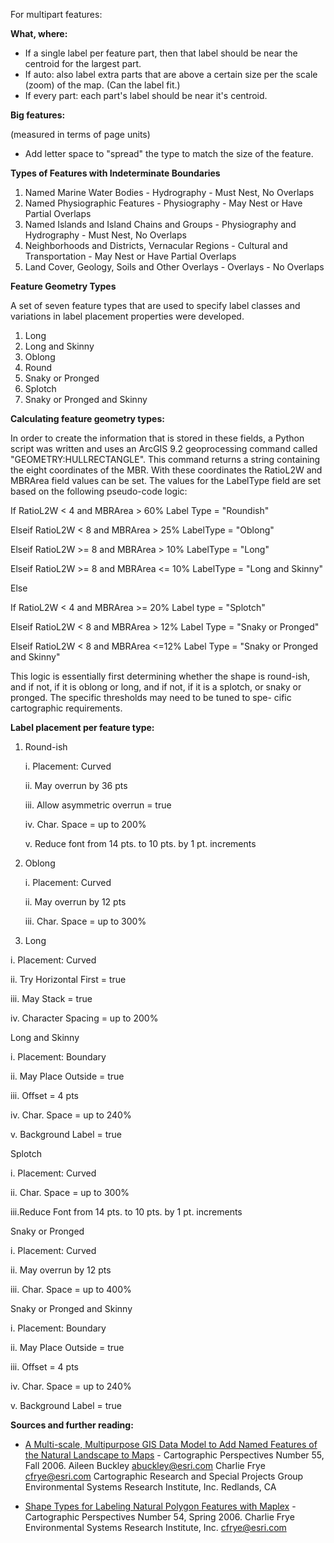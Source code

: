 For multipart features:

**What, where:**

* If a single label per feature part, then that label should be near the centroid for the largest part.
* If auto: also label extra parts that are above a certain size per the scale (zoom) of the map. (Can the label fit.)
* If every part: each part's label should be near it's centroid.

**Big features:**

(measured in terms of page units)

* Add letter space to "spread" the type to match the size of the feature.

**Types of Features with Indeterminate Boundaries**

1. Named Marine Water Bodies - Hydrography - Must Nest, No Overlaps
2. Named Physiographic Features - Physiography - May Nest or Have Partial Overlaps
3. Named Islands and Island Chains and Groups - Physiography and Hydrography - Must Nest, No Overlaps
4. Neighborhoods and Districts, Vernacular Regions - Cultural and Transportation - May Nest or Have Partial Overlaps
5. Land Cover, Geology, Soils and Other Overlays - Overlays - No Overlaps

**Feature Geometry Types**

A set of seven feature types that are used to specify label classes and variations in label placement properties were developed. 

1. Long 
2. Long and Skinny 
3. Oblong 
4. Round
5. Snaky or Pronged 
6. Splotch 
7. Snaky or Pronged and Skinny

**Calculating feature geometry types:**

In order to create the information that is stored in these fields, a Python script was written and uses an ArcGIS 9.2 geoprocessing command called "GEOMETRY:HULLRECTANGLE". This command returns a string containing the eight coordinates of the MBR. With these coordinates the RatioL2W and MBRArea field values can be set. The values for the LabelType field are set based on the following pseudo-code logic:

If RatioL2W < 4 and MBRArea > 60% Label Type = "Roundish"

Elseif RatioL2W < 8 and MBRArea > 25% LabelType = "Oblong"

Elseif RatioL2W >= 8 and MBRArea > 10% LabelType = "Long"

Elseif RatioL2W >= 8 and MBRArea <= 10% LabelType = "Long and Skinny"

Else 

  If RatioL2W < 4 and MBRArea >= 20% Label type = "Splotch" 

  Elseif RatioL2W < 8 and MBRArea > 12% Label Type = "Snaky or Pronged" 

  Elseif RatioL2W < 8 and MBRArea <=12% Label Type = "Snaky or Pronged and Skinny"


This logic is essentially first determining whether the shape is round-ish, and if not, if it is oblong or long, and if not, if it is a splotch, or snaky or pronged. The specific thresholds may need to be tuned to spe- cific cartographic requirements.

**Label placement per feature type:**

1. Round-ish
	
	i.	Placement: Curved

	ii.	May overrun by 36 pts 

	iii.	Allow asymmetric overrun = true

	iv.	Char. Space = up to 200% 

	v.	Reduce font from 14 pts. to 10 pts. by 1 pt. increments 

2. Oblong 

	i. Placement: Curved 

	ii. May overrun by 12 pts 

	iii. Char. Space = up to 300%

3. Long

i. Placement: Curved 

ii. Try Horizontal First = true 

iii. May Stack = true 

iv. Character Spacing = up to 200%


Long and Skinny


i. Placement: Boundary 

ii. May Place Outside = true 

iii. Offset = 4 pts 

iv. Char. Space = up to 240% 

v. Background Label = true


Splotch


i. Placement: Curved 

ii. Char. Space = up to 300% 

iii.Reduce Font from 14 pts. to 10 pts. by 1 pt. increments

Snaky or Pronged


i. Placement: Curved 

ii. May overrun by 12 pts 

iii. Char. Space = up to 400%


Snaky or Pronged and Skinny

i.	Placement: Boundary


ii.	May Place Outside = true 

iii.	Offset = 4 pts


iv.	Char. Space = up to 240% 

v.	Background Label = true


**Sources and further reading:**

* [A Multi-scale, Multipurpose GIS Data Model to Add Named Features of the Natural Landscape to Maps](http://nacis.org/documents_upload/cp55fall2006.pdf) - Cartographic Perspectives Number 55, Fall 2006. Aileen Buckley abuckley@esri.com
Charlie Frye cfrye@esri.com Cartographic Research and Special Projects Group Environmental Systems Research Institute, Inc. Redlands, CA

* [Shape Types for Labeling Natural Polygon Features with Maplex](http://nacis.org/documents_upload/cp54spring2006.pdf) - Cartographic Perspectives Number 54, Spring 2006. Charlie Frye Environmental Systems Research Institute, Inc. cfrye@esri.com